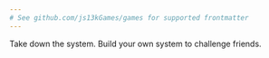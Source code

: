 ```yaml
---
# See github.com/js13kGames/games for supported frontmatter
---
```

Take down the system.
Build your own system to challenge friends.
